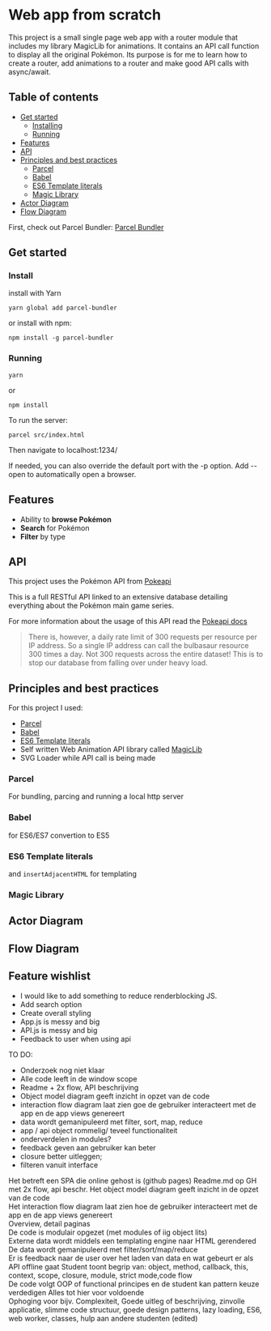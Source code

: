 # Web app from scratch

This project is a small single page web app with a router module that includes my library MagicLib for animations. It contains an API call function to display all the original Pokémon. 
Its purpose is for me to learn how to create a router, add animations to a router and make good API calls with async/await.

## Table of contents
- [Get started](#get-started)
	- [Installing](#install)
	- [Running](#running)
- [Features](#features)
- [API](#api)
- [Principles and best practices](#principles-and-best-practices)
	- [Parcel](#parcel)
	- [Babel](#babel)
	- [ES6 Template literals](#es6-template-literals)
	- [Magic Library](#magic-library)
- [Actor Diagram](#actor-diagram)
- [Flow Diagram](#flow-diagram)

First, check out Parcel Bundler:
[Parcel Bundler](https://github.com/parcel-bundler/parcel)

## Get started
### Install
install with Yarn
```
yarn global add parcel-bundler
```
or install with npm:
```
npm install -g parcel-bundler
```

### Running
```
yarn
```

or 

```
npm install
```

To run the server:
```
parcel src/index.html
```
Then navigate to localhost:1234/

If needed, you can also override the default port with the -p option. Add --open to automatically open a browser.

## Features
- Ability to **browse Pokémon**
- **Search** for Pokémon
- **Filter** by type

## API
This project uses the Pokémon API from [Pokeapi](https://pokeapi.co/)

This is a full RESTful API linked to an extensive database detailing everything about the Pokémon main game series.

For more information about the usage of this API read the
[Pokeapi docs](https://pokeapi.co/docsv2/)

> There is, however, a daily rate limit of 300 requests per resource per IP address. So a single IP address can call the bulbasaur resource 300 times a day. Not 300 requests across the entire dataset! This is to stop our database from falling over under heavy load.

## Principles and best practices
For this project I used:
- [Parcel](https://parceljs.org/)
- [Babel](https://babeljs.io/)
- [ES6 Template literals](https://developer.mozilla.org/en-US/docs/Web/JavaScript/Reference/Template_literals) 
- Self written Web Animation API library called [MagicLib](https://github.com/meesrutten/MagicLib/)
- SVG Loader while API call is being made

### Parcel
For bundling, parcing and running a local http server

### Babel
for ES6/ES7 convertion to ES5

### ES6 Template literals
and `insertAdjacentHTML` for templating

### Magic Library

## Actor Diagram
## Flow Diagram

## Feature wishlist
- I would like to add something to reduce renderblocking JS. 
- Add search option
- Create overall styling
- App.js is messy and big
- API.js is messy and big
- Feedback to user when using api



TO DO:

- Onderzoek nog niet klaar
- Alle code leeft in de window scope
- Readme + 2x flow, API beschrijving
- Object model diagram geeft inzicht in opzet van de code
- interaction flow diagram laat zien goe de gebruiker interacteert met de app en de app views genereert
- data wordt gemanipuleerd met filter, sort, map, reduce
- app / api object rommelig/ teveel functionaliteit
- onderverdelen in modules? 
- feedback geven aan gebruiker kan beter 
- closure better uitleggen; 
- filteren vanuit interface


Het betreft een SPA die online gehost is (github pages)
Readme.md op GH met 2x flow, api beschr.    Het object model diagram geeft inzicht in de opzet van de code    
Het interaction flow diagram laat zien hoe de gebruiker interacteert met de app en de app views genereert    
Overview, detail paginas    
De code is modulair opgezet (met modules of iig object lits)    
Externe data wordt middels een templating engine naar HTML gerendered    
De data wordt gemanipuleerd met filter/sort/map/reduce    
Er is feedback naar de user over het laden van data en wat gebeurt er als API offline gaat    Student toont begrip van: object, method, callback, this, context, scope, closure, module, strict mode,code flow    
De code volgt OOP of functional principes en de student kan pattern keuze verdedigen        Alles tot hier  voor voldoende    
Ophoging voor bijv. Complexiteit, Goede uitleg of beschrijving, zinvolle applicatie, slimme code structuur, goede design patterns, lazy loading, ES6, web worker, classes, hulp aan andere studenten (edited)